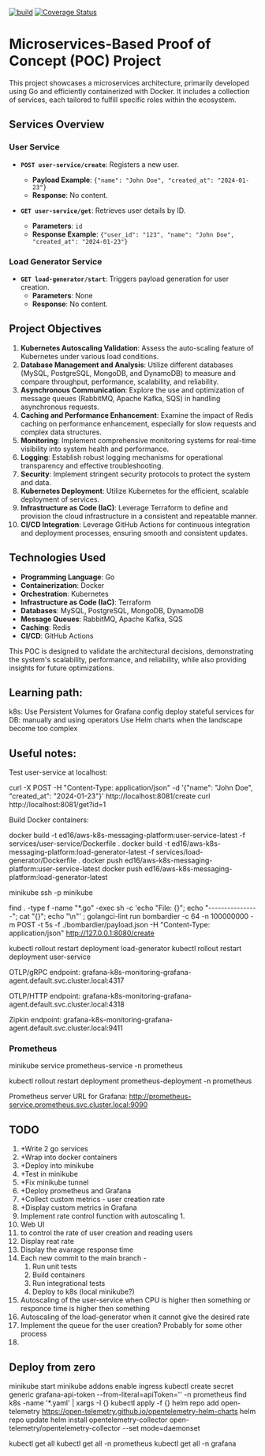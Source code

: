 [![build](https://github.com/ed16/aws-k8s-messaging-platform/actions/workflows/ci-cd.yml/badge.svg)](https://github.com/ed16/aws-k8s-messaging-platform/actions/workflows/ci-cd.yml)
[![Coverage Status](https://coveralls.io/repos/github/ed16/aws-k8s-messaging-platform/badge.svg)](https://coveralls.io/github/ed16/aws-k8s-messaging-platform)

# Microservices-Based Proof of Concept (POC) Project

This project showcases a microservices architecture, primarily developed using Go and efficiently containerized with Docker. It includes a collection of services, each tailored to fulfill specific roles within the ecosystem.

## Services Overview

### User Service

- **`POST user-service/create`**: Registers a new user.
  - **Payload Example**: `{"name": "John Doe", "created_at": "2024-01-23"}`
  - **Response**: No content.
  
- **`GET user-service/get`**: Retrieves user details by ID.
  - **Parameters**: `id`
  - **Response Example**: `{"user_id": "123", "name": "John Doe", "created_at": "2024-01-23"}`

### Load Generator Service

- **`GET load-generator/start`**: Triggers payload generation for user creation.
  - **Parameters**: None
  - **Response**: No content.

## Project Objectives

1. **Kubernetes Autoscaling Validation**: Assess the auto-scaling feature of Kubernetes under various load conditions.
2. **Database Management and Analysis**: Utilize different databases (MySQL, PostgreSQL, MongoDB, and DynamoDB) to measure and compare throughput, performance, scalability, and reliability.
3. **Asynchronous Communication**: Explore the use and optimization of message queues (RabbitMQ, Apache Kafka, SQS) in handling asynchronous requests.
4. **Caching and Performance Enhancement**: Examine the impact of Redis caching on performance enhancement, especially for slow requests and complex data structures.
5. **Monitoring**: Implement comprehensive monitoring systems for real-time visibility into system health and performance.
6. **Logging**: Establish robust logging mechanisms for operational transparency and effective troubleshooting.
7. **Security**: Implement stringent security protocols to protect the system and data.
8. **Kubernetes Deployment**: Utilize Kubernetes for the efficient, scalable deployment of services.
9. **Infrastructure as Code (IaC)**: Leverage Terraform to define and provision the cloud infrastructure in a consistent and repeatable manner.
10. **CI/CD Integration**: Leverage GitHub Actions for continuous integration and deployment processes, ensuring smooth and consistent updates.

## Technologies Used

- **Programming Language**: Go
- **Containerization**: Docker
- **Orchestration**: Kubernetes
- **Infrastructure as Code (IaC)**: Terraform
- **Databases**: MySQL, PostgreSQL, MongoDB, DynamoDB
- **Message Queues**: RabbitMQ, Apache Kafka, SQS
- **Caching**: Redis
- **CI/CD**: GitHub Actions

This POC is designed to validate the architectural decisions, demonstrating the system's scalability, performance, and reliability, while also providing insights for future optimizations.

## Learning path:
k8s:
  Use Persistent Volumes for Grafana config
  deploy stateful services for DB: manually and using operators
  Use Helm charts when the landscape become too complex

## Useful notes:

Test user-service at localhost:

  curl -X POST -H "Content-Type: application/json" -d '{"name": "John Doe", "created_at": "2024-01-23"}' http://localhost:8081/create
  curl http://localhost:8081/get?id=1

Build Docker containers:

  docker build -t ed16/aws-k8s-messaging-platform:user-service-latest -f services/user-service/Dockerfile .
  docker build -t ed16/aws-k8s-messaging-platform:load-generator-latest -f services/load-generator/Dockerfile .
  docker push ed16/aws-k8s-messaging-platform:user-service-latest
  docker push ed16/aws-k8s-messaging-platform:load-generator-latest

minikube ssh -p minikube

find . -type f -name "*.go" -exec sh -c 'echo "File: {}"; echo "----------------"; cat "{}"; echo "\n"' \;
golangci-lint run
bombardier -c 64 -n 100000000 -m POST -t 5s -f ./bombardier/payload.json -H "Content-Type: application/json" http://127.0.0.1:8080/create

kubectl rollout restart deployment load-generator
kubectl rollout restart deployment user-service 

OTLP/gRPC endpoint: grafana-k8s-monitoring-grafana-agent.default.svc.cluster.local:4317

OTLP/HTTP endpoint: grafana-k8s-monitoring-grafana-agent.default.svc.cluster.local:4318

Zipkin endpoint: grafana-k8s-monitoring-grafana-agent.default.svc.cluster.local:9411


### Prometheus
minikube service prometheus-service -n prometheus

kubectl rollout restart deployment prometheus-deployment -n prometheus

Prometheus server URL for Grafana:
http://prometheus-service.prometheus.svc.cluster.local:9090

## TODO

1. +Write 2 go services
2. +Wrap into docker containers
3. +Deploy into minikube
4. +Test in minikube
5. +Fix minikube tunnel
6. +Deploy prometheus and Grafana
7. +Collect custom metrics - user creation rate
8. +Display custom metrics in Grafana
9. Implement rate control function with autoscaling
   1.  
10. Web UI 
   1.  to control the rate of user creation and reading users
   2.  Display reat rate
   3.  Display the avarage response time
11. Each new commit to the main branch - 
    1.  Run unit tests
    2.  Build containers
    3.  Run integrational tests
    4.  Deploy to k8s (local minikube?)
12. Autoscaling of the user-service when CPU is higher then something or responce time is higher then something
13. Autoscaling of the load-generator when it cannot give the desired rate
14. Implement the queue for the user creation? Probably for some other process
15. 


## Deploy from zero
minikube start
minikube addons enable ingress
kubectl create secret generic grafana-api-token --from-literal=apiToken='<Your Grafana.com API Token>' -n prometheus
find k8s -name '*.yaml' | xargs -I {} kubectl apply -f {}
helm repo add open-telemetry https://open-telemetry.github.io/opentelemetry-helm-charts
helm repo update
helm install opentelemetry-collector open-telemetry/opentelemetry-collector --set mode=daemonset

kubectl get all
kubectl get all -n prometheus
kubectl get all -n grafana
